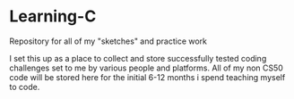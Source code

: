 # Learning-C
Repository for all of my "sketches" and practice work 

I set this up as a place to collect and store successfully tested coding challenges set to me by various people and platforms. 
All of my non CS50 code will be stored here for the initial 6-12 months i spend teaching myself to code.
